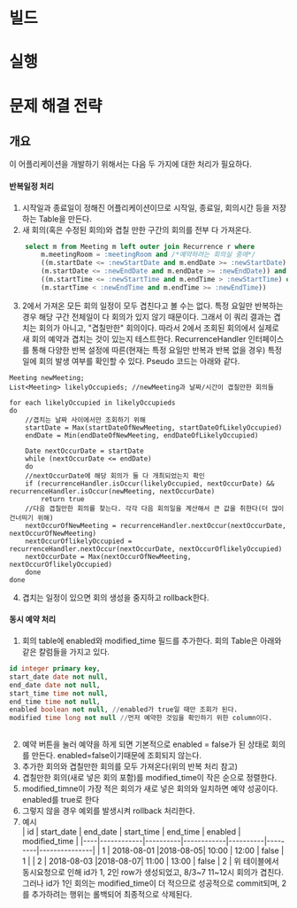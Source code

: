 # 빌드

# 실행

# 문제 해결 전략

## 개요
이 어플리케이션을 개발하기 위해서는 다음 두 가지에 대한 처리가 필요하다.
#### 반복일정 처리  
1. 시작일과 종료일이 정해진 어플리케이션이므로 시작일, 종료일, 회의시간 등을 저장하는 Table을 만든다.  
2. 새 회의(혹은 수정된 회의)와 겹칠 만한 구간의 회의를 전부 다 가져온다. 
```sql
	select m from Meeting m left outer join Recurrence r where 
    	m.meetingRoom = :meetingRoom and /*예약하려는 회의실 중에*/
    	((m.startDate <= :newStartDate and m.endDate >= :newStartDate) or /*회의 날짜가 겹쳐야하며*/
        (m.startDate <= :newEndDate and m.endDate >= :newEndDate)) and
        ((m.startTime <= :newStartTime and m.endTime > :newStartTime) or /*회의 시간이 겹쳐야 한다, 단 끝나는시간이나 시작시간이 겹치는건 상관 없다*/
        (m.startTime < :newEndTime and m.endTime >= :newEndTime))
```
3. 2에서 가져온 모든 회의 일정이 모두 겹친다고 볼 수는 없다. 특정 요일만 반복하는 경우 해당 구간 전체일이 다 회의가 있지 않기 때문이다. 그래서 이 쿼리 결과는 겹치는 회의가 아니고, "겹칠만한" 회의이다. 따라서 2에서 조회된 회의에서 실제로 새 회의 예약과 겹치는 것이 있는지 테스트한다. RecurrenceHandler 인터페이스를 통해 다양한 반복 설정에 따른(현재는 특정 요일만 반복과 반복 없을 경우) 특정일에 회의 발생 여부를 확인할 수 있다. Pseudo 코드는 아래와 같다.
```
Meeting newMeeting;
List<Meeting> likelyOccupieds; //newMeeting과 날짜/시간이 겹칠만한 회의들

for each likelyOccupied in likelyOccupieds
do
	//겹치는 날짜 사이에서만 조회하기 위해
	startDate = Max(startDateOfNewMeeting, startDateOfLikelyOccupied) 
    endDate = Min(endDateOfNewMeeting, endDateOfLikelyOccupied)
    
	Date nextOccurDate = startDate
    while (nextOccurDate <= endDate)
    do 
    //nextOccurDate에 해당 회의가 둘 다 개최되었는지 확인
    if (recurrenceHandler.isOccur(likelyOccupied, nextOccurDate) && recurrenceHandler.isOccur(newMeeting, nextOccurDate)
    	return true
    //다음 겹칠만한 회의를 찾는다. 각각 다음 회의일을 계산해서 큰 값을 취한다(더 많이 건너띄기 위해)
    nextOccurOfNewMeeting = recurrenceHandler.nextOccur(nextOccurDate, nextOccurOfNewMeeting)
    nextOccurOflikelyOccupied = recurrenceHandler.nextOccur(nextOccurDate, nextOccurOflikelyOccupied)
    nextOccurDate = Max(nextOccurOfNewMeeting, nextOccurOflikelyOccupied)
    done
done
```
4. 겹치는 일정이 있으면 회의 생성을 중지하고 rollback한다.

#### 동시 예약 처리
1. 회의 table에 enabled와 modified_time 필드를 추가한다. 회의 Table은 아래와 같은 칼럼들을 가지고 있다.
```sql
id integer primary key,
start_date date not null,
end_date date not null,
start_time time not null,
end_time time not null,
enabled boolean not null, //enabled가 true일 때만 조회가 된다.
modified time long not null //먼저 예약한 것임을 확인하기 위한 column이다.
	
```
2. 예약 버튼을 눌러 예약을 하게 되면 기본적으로 enabled = false가 된 상태로 회의를 만든다. enabled=false이기때문에 조회되지 않는다.
3. 추가한 회의와 겹칠만한 회의를 모두 가져온다(위의 반복 처리 참고)
4. 겹칠만한 회의(새로 넣은 회의 포함)를 modified_time이 작은 순으로 정렬한다.
5. modified_timne이 가장 적은 회의가 새로 넣은 회의와 일치하면 예약 성공이다. enabled를 true로 한다
6. 그렇지 않을 경우 예외를 발생시켜 rollback 처리한다.
7. 예시  
| id | start_date | end_date | start_time | end_time | enabled | modified_time |
|----|------------|----------|------------|----------|---------|---------------|
| 1 | 2018-08-01  |2018-08-05| 10:00 | 12:00 | false | 1 |
| 2 | 2018-08-03  |2018-08-07| 11:00 | 13:00 | false | 2 |
위 테이블에서 동시요청으로 인해 id가 1, 2인 row가 생성되었고, 8/3~7 11~12시 회의가 겹친다. 그러나 id가 1인 회의는 modified_time이 더 적으므로 성공적으로 commit되며, 2를 추가하려는 행위는 롤백되어 최종적으로 삭제된다.
